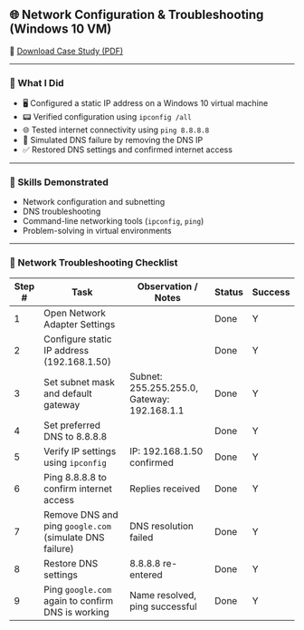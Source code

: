 ## 🌐 Network Configuration & Troubleshooting (Windows 10 VM)

📄 [Download Case Study (PDF)](/networking/Network_Config_and_Troubleshooting_Case_Study.pdf)

---

### 🔧 What I Did
- 🖥️ Configured a static IP address on a Windows 10 virtual machine
- 📟 Verified configuration using `ipconfig /all`
- 🌐 Tested internet connectivity using `ping 8.8.8.8`
- 🚫 Simulated DNS failure by removing the DNS IP
- ✅ Restored DNS settings and confirmed internet access

---

### 🧠 Skills Demonstrated
- Network configuration and subnetting
- DNS troubleshooting
- Command-line networking tools (`ipconfig`, `ping`)
- Problem-solving in virtual environments

---

### 📝 Network Troubleshooting Checklist

| Step # | Task                                                                 | Observation / Notes                      | Status  | Success |
|--------|----------------------------------------------------------------------|------------------------------------------|---------|---------|
| 1      | Open Network Adapter Settings                                        |                                          | Done    | Y       |
| 2      | Configure static IP address (192.168.1.50)                           |                                          | Done    | Y       |
| 3      | Set subnet mask and default gateway                                 | Subnet: 255.255.255.0, Gateway: 192.168.1.1 | Done | Y       |
| 4      | Set preferred DNS to 8.8.8.8                                         |                                          | Done    | Y       |
| 5      | Verify IP settings using `ipconfig`                                 | IP: 192.168.1.50 confirmed               | Done    | Y       |
| 6      | Ping 8.8.8.8 to confirm internet access                              | Replies received                         | Done    | Y       |
| 7      | Remove DNS and ping `google.com` (simulate DNS failure)             | DNS resolution failed                    | Done    | Y       |
| 8      | Restore DNS settings                                                 | 8.8.8.8 re-entered                       | Done    | Y       |
| 9      | Ping `google.com` again to confirm DNS is working                   | Name resolved, ping successful           | Done    | Y       |
